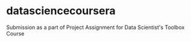 datasciencecoursera
===================

Submission as a part of Project Assignment for Data Scientist's Toolbox Course
